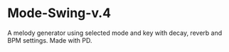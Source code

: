 # Mode-Swing-v.4

A melody generator using selected mode and key with decay, reverb and BPM settings.
Made with PD.
